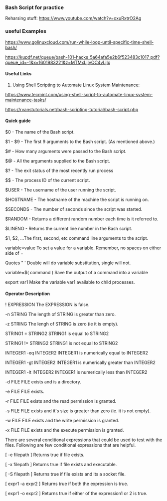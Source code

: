 ### Bash Script for practice
Reharsing stuff: 
https://www.youtube.com/watch?v=oxuRxtrO2Ag

### useful Examples

https://www.golinuxcloud.com/run-while-loop-until-specific-time-shell-bash/

https://kupdf.net/queue/bash-101-hacks_5a64afa5e2b6f523483c1017_pdf?queue_id=-1&x=1601983221&z=MTMxLjIyOC4yLjIx

#### Useful Links
1. Using Shell Scripting to Automate Linux System Maintenance: 

https://www.tecmint.com/using-shell-script-to-automate-linux-system-maintenance-tasks/

https://ryanstutorials.net/bash-scripting-tutorial/bash-script.php

#### Quick guide 
$0 - The name of the Bash script.

$1 - $9 - The first 9 arguments to the Bash script. (As mentioned above.)

$# - How many arguments were passed to the Bash script.

$@ - All the arguments supplied to the Bash script.

$? - The exit status of the most recently run process

$$ - The process ID of the current script.

$USER - The username of the user running the script.

$HOSTNAME - The hostname of the machine the script is running on.

$SECONDS - The number of seconds since the script was started.



$RANDOM - Returns a different random number each time is it referred to.

$LINENO - Returns the current line number in the Bash script.


$1, $2, ...The first, second, etc command line arguments to the script.

variable=value To set a value for a variable. Remember, no spaces on either side of =

Quotes " ' Double will do variable substitution, single will not.

variable=$( command ) Save the output of a command into a variable

export var1 Make the variable var1 available to child processes.

#### Operator	Description

! EXPRESSION	The EXPRESSION is false.

-n STRING	The length of STRING is greater than zero.

-z STRING	The lengh of STRING is zero (ie it is empty).

STRING1 = STRING2	STRING1 is equal to STRING2

STRING1 != STRING2	STRING1 is not equal to STRING2

INTEGER1 -eq INTEGER2	INTEGER1 is numerically equal to INTEGER2

INTEGER1 -gt INTEGER2	INTEGER1 is numerically greater than INTEGER2

INTEGER1 -lt INTEGER2	INTEGER1 is numerically less than INTEGER2

-d FILE	FILE exists and is a directory.

-e FILE	FILE exists.

-r FILE	FILE exists and the read permission is granted.

-s FILE	FILE exists and it's size is greater than zero (ie. it is not empty).

-w FILE	FILE exists and the write permission is granted.

-x FILE	FILE exists and the execute permission is granted.


There are several conditional expressions that could be used to test with the files. Following are few conditional expressions that are helpful.

[ -e filepath ] Returns true if file exists.

[ -x filepath ] Returns true if file exists and executable.

[ -S filepath ] Returns true if file exists and its a socket file.

[ expr1 -a expr2 ] Returns true if both the expression is true.

[ expr1 -o expr2 ] Returns true if either of the expression1 or 2 is true.

